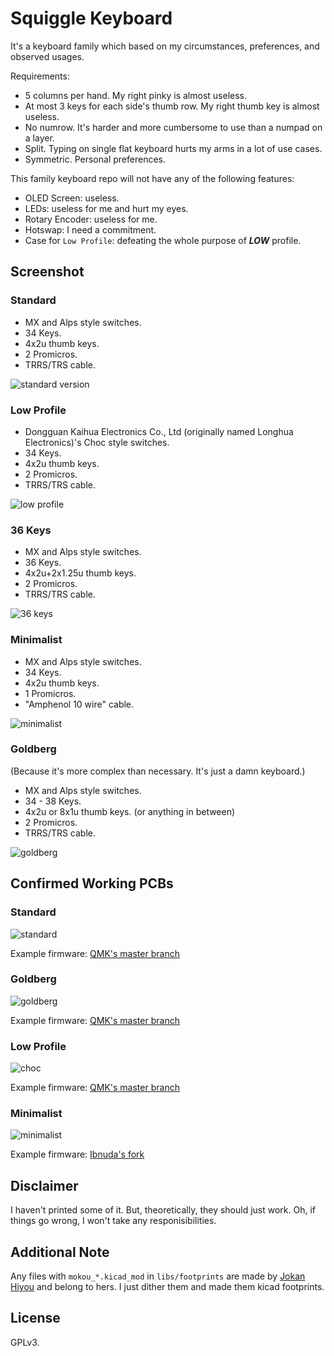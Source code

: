 # Squiggle Keyboard

It's a keyboard family which based on my circumstances, preferences, and
observed usages.

Requirements:

- 5 columns per hand.
  My right pinky is almost useless.
- At most 3 keys for each side's thumb row.
  My right thumb key is almost useless.
- No numrow.
  It's harder and more cumbersome to use than a numpad on a layer.
- Split.
  Typing on single flat keyboard hurts my arms in a lot of use cases.
- Symmetric.
  Personal preferences.

This family keyboard repo will not have any of the following features:

- OLED Screen: useless.
- LEDs: useless for me and hurt my eyes.
- Rotary Encoder: useless for me.
- Hotswap: I need a commitment.
- Case for `Low Profile`: defeating the whole purpose of ***LOW*** profile.

## Screenshot

### Standard

- MX and Alps style switches.
- 34 Keys.
- 4x2u thumb keys.
- 2 Promicros.
- TRRS/TRS cable.

![standard version](screenshots/squiggle-standard.png)

### Low Profile

- Dongguan Kaihua Electronics Co., Ltd (originally named Longhua Electronics)'s
  Choc style switches.
- 34 Keys.
- 4x2u thumb keys.
- 2 Promicros.
- TRRS/TRS cable.

![low profile](screenshots/squiggle-lopro.png)

### 36 Keys

- MX and Alps style switches.
- 36 Keys.
- 4x2u+2x1.25u thumb keys.
- 2 Promicros.
- TRRS/TRS cable.

![36 keys](screenshots/squiggle-36.png)

### Minimalist

- MX and Alps style switches.
- 34 Keys.
- 4x2u thumb keys.
- 1 Promicros.
- "Amphenol 10 wire" cable.

![minimalist](screenshots/squiggle-minimalist.png)

### Goldberg

(Because it's more complex than necessary. It's just a damn keyboard.)

- MX and Alps style switches.
- 34 - 38 Keys.
- 4x2u or 8x1u thumb keys. (or anything in between)
- 2 Promicros.
- TRRS/TRS cable.

![goldberg](screenshots/squiggle-goldberg.png)

## Confirmed Working PCBs

### Standard

![standard](screenshots/squiggle-standard.jpg)

Example firmware: [QMK's master branch](https://github.com/qmk/qmk_firmware/tree/master/keyboards/squiggle/keymaps/rick)

### Goldberg

![goldberg](screenshots/squiggle-goldberg.jpg)

Example firmware: [QMK's master branch](https://github.com/qmk/qmk_firmware/tree/master/keyboards/squiggle/keymaps/rick-complicated)

### Low Profile

![choc](screenshots/squiggle-choc.jpg)

Example firmware: [QMK's master branch](https://github.com/qmk/qmk_firmware/tree/master/keyboards/squiggle/keymaps/rick)

### Minimalist

![minimalist](screenshots/squiggle-minimalist.jpg)

Example firmware: [Ibnuda's fork](https://github.com/ibnuda/qmk_firmware/tree/squiggle-minimalist/keyboards/squiggle_minimalist/keymaps/rick)

## Disclaimer

I haven't printed some of it. But, theoretically, they should just work.
Oh, if things go wrong, I won't take any responisibilities.

## Additional Note

Any files with `mokou_*.kicad_mod` in `libs/footprints` are made by [Jokan Hiyou](https://twitter.com/jokanhiyou)
and belong to hers.
I just dither them and made them kicad footprints.

## License

GPLv3.
